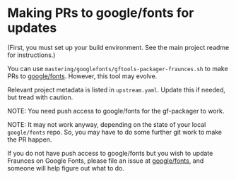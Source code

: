 # Making PRs to google/fonts for updates

(First, you must set up your build environment. See the main project readme for instructions.)

You can use `mastering/googlefonts/gftools-packager-fraunces.sh` to make PRs to [google/fonts](https://github.com/google/fonts). However, this tool may evolve.

Relevant project metadata is listed in `upstream.yaml`. Update this if needed, but tread with caution.

NOTE: You need push access to google/fonts for the gf-packager to work.

NOTE: It may not work anyway, depending on the state of your local `google/fonts` repo. So, you may have to do some further git work to make the PR happen.

If you do not have push access to google/fonts but you wish to update Fraunces on Google Fonts, please file an issue at [google/fonts](https://github.com/google/fonts), and someone will help figure out what to do.
